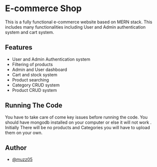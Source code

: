 
# E-commerce Shop

This is a fully functional e-commerce website based on MERN stack. This includes many functionalities including User and Admin authentication system and cart system.




## Features

- User and Admin Authentication system
- Filtering of products
- Admin and User dashboard
- Cart and stock system
- Product searching 
- Category CRUD system
- Product CRUD system

##  Running The Code
You have to take care of come key issues before running the code. You should have mongodb installed on your computer or else it will not work . Initially There will be no products and Categories you will have to upload them on your own. 
## Author

- [@muzz05](https://github.com/muzz05)

